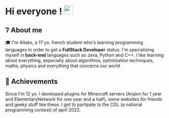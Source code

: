 <!--
**Altaks/Altaks** is a ✨ _special_ ✨ repository because its `README.md` (this file) appears on your GitHub profile.

Here are some ideas to get you started:

- 🔭 I’m currently working on ...
- 🌱 I’m currently learning ...
- 👯 I’m looking to collaborate on ...
- 🤔 I’m looking for help with ...
- 💬 Ask me about ...
- 📫 How to reach me: ...
- 😄 Pronouns: ...
- ⚡ Fun fact: ...
-->

# Hi everyone ! <img src="https://media.giphy.com/media/hvRJCLFzcasrR4ia7z/giphy.gif" width="29px">

## ❔ About me 

🎓 I'm Altaks, a 17 yo. french student who's learning programming languages in order to get a **FullStack Developer** status. I'm specializing myself in **back-end** languages such as Java, Python and C++.
I like learning about everything, especially about algorithms, optimization techniques, maths, physics and everything that concerns our world

## 🏅 Achievements 

Since I'm 12 yo. I developed plugins for Minecraft servers (Arqion for 1 year and ElementaryNetwork for one year and a half), some websites for friends and geeky stuff like these.
I got to partipate to the CGL (a national programming contest) of april 2022. 
